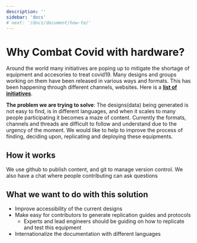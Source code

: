 ```yaml
---
description: ''
sidebar: 'docs'
# next: '/docs/document/how-to/'
---
```


# Why Combat Covid with hardware? 
Around the world many initiatives are poping up to mitigate the shortage of equipment and accesories to treat covid19.
Many designs and groups working on them have been released in various ways and formats. This has been happening through different channels, websites. Here is a [**list of initiatives**](https://openhardware4.me/open-hardware-leaders.github.io/covid19.html).

**The problem we are trying to solve**: The designs(data) being generated is not easy to find, is in different languages, and when it scales to many people participating it becomes a maze of content. Currently the formats, channels and threads are difficult to follow and understand due to the urgency of the moment. We would like to help to improve the process of finding, deciding upon, replicating and deploying these equipments. 

## How it works
 We use github to publish content, and git to manage version control. We also have a chat where people contributing can ask questions

## What we want to do with this solution
- Improve accessibility of the current designs
- Make easy for contributors to generate replication guides and protocols
  - Experts and lead engineers should be guiding on how to replicate and test this equipment
- Internationalize the documentation with different languages



